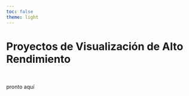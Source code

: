 ```yaml
---
toc: false
theme: light
---
```


# Proyectos de Visualización de Alto Rendimiento 

<br> 

pronto aquí 